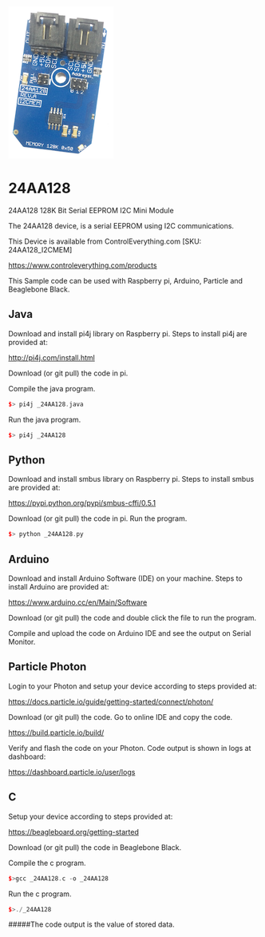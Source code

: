 [![24AA128](24AA128_I2CMEM.png)](https://www.controleverything.com/products)
# 24AA128
 24AA128 128K Bit Serial EEPROM I2C Mini Module
 
 The 24AA128 device, is a serial EEPROM using I2C communications.
 
 This Device is available from ControlEverything.com [SKU: 24AA128_I2CMEM]
 
 https://www.controleverything.com/products
 
 This Sample code can be used with Raspberry pi, Arduino, Particle and Beaglebone Black.

## Java

 Download and install pi4j library on Raspberry pi. Steps to install pi4j are provided at:
 
 http://pi4j.com/install.html
 
 Download (or git pull) the code in pi.
 
 Compile the java program.
 ```cpp
 $> pi4j _24AA128.java
 ```
 
 Run the java program.
 ```cpp
 $> pi4j _24AA128
 ```
 
## Python
 
 Download and install smbus library on Raspberry pi. Steps to install smbus are provided at:
 
 https://pypi.python.org/pypi/smbus-cffi/0.5.1
 
 Download (or git pull) the code in pi. Run the program.
 
 ```cpp
 $> python _24AA128.py
 ```
 
## Arduino
 
 Download and install Arduino Software (IDE) on your machine. Steps to install Arduino are provided at:
 
 https://www.arduino.cc/en/Main/Software
 
 Download (or git pull) the code and double click the file to run the program.
 
 Compile and upload the code on Arduino IDE and see the output on Serial Monitor.
 
 
## Particle Photon
 
 Login to your Photon and setup your device according to steps provided at:
 
 https://docs.particle.io/guide/getting-started/connect/photon/
 
 Download (or git pull) the code. Go to online IDE and copy the code.
 
 https://build.particle.io/build/
 
 Verify and flash the code on your Photon. Code output is shown in logs at dashboard:
 
 https://dashboard.particle.io/user/logs
 
 
## C
 
 Setup your device according to steps provided at:
 
 https://beagleboard.org/getting-started
 
 Download (or git pull) the code in Beaglebone Black.
 
 Compile the c program.
 ```cpp
 $>gcc _24AA128.c -o _24AA128
 ```
 Run the c program.
 ```cpp
 $>./_24AA128
 ```
 
 #####The code output is the value of stored data.
